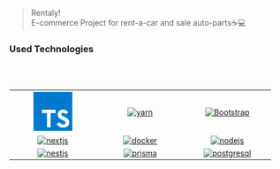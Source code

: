 > Rentaly! <br>
> E-commerce Project for rent-a-car and sale auto-parts☕💻

### Used Technologies

<table width='100%'>
  <tr>
    <td align="center" width="144">
        <a href="https://www.typescriptlang.org/" target="_blank" rel="noreferrer"><img src="https://raw.githubusercontent.com/devicons/devicon/master/icons/typescript/typescript-original.svg"               alt="typescript" width="72" height="72"/> </a>
    </td>
    <td align="center" width="144"> 
      <a href="https://yarnpkg.com/" >
        <img src="https://seeklogo.com/images/Y/yarn-logo-F5E7A65FA2-seeklogo.com.png" width="72" height="72" alt="yarn" />
      </a>
    </td>
    <td align="center" width="96">
            <a href="https://tailwindcss.com/">
              <img src="https://raw.githubusercontent.com/danielcranney/readme-generator/main/public/icons/skills/tailwindcss-colored.svg" width="72" height="72" alt="Bootstrap" />
            </a>
        </td>
    </tr>
      <br>
    <tr>
    <td align="center" width="144">
        <a href="https://nextjs.org/" target="_blank" rel="noreferrer"> 
            <img src="https://www.drupal.org/files/project-images/nextjs-icon-dark-background.png" alt="nextjs" width="72" height="72"/> 
        </a>
    </td>
    <td align="center" width="144">
        <a href="https://www.docker.com/" target="_blank" rel="noreferrer"> 
            <img src="https://cdn4.iconfinder.com/data/icons/logos-and-brands/512/97_Docker_logo_logos-512.png" alt="docker" width="72" height="72"/> 
        </a>
    </td>
    <td align="center" width="144">
        <a href="https://nodejs.org/en" target="_blank" rel="noreferrer"> 
            <img src="https://seeklogo.com/images/N/nodejs-logo-FBE122E377-seeklogo.com.png" alt="nodejs" width="72" height="72"/> 
        </a>
    </td>
  </tr> 
      <br>
  <tr>
    <td align="center" width="144">
        <a href="https://nestjs.com/" target="_blank" rel="noreferrer"> 
            <img src="https://camo.githubusercontent.com/a4715aa6db1be160c6cb7999a8549689fb230b4db7fe87c8b2d813d06f69b762/68747470733a2f2f646f63732e6e6573746a732e636f6d2f6173736574732f6c6f676f2d736d616c6c2e737667" alt="nestjs" width="72" height="72"/> 
        </a>
    </td>
    <td align="center" width="144">
        <a href="https://www.prisma.io/" target="_blank" rel="noreferrer"> 
            <img src="https://www.svgrepo.com/show/374002/prisma.svg" alt="prisma" width="72" height="72"/> 
        </a>
    </td>
    <td align="center" width="144">
        <a href="https://www.postgresql.org/" target="_blank" rel="noreferrer"> 
            <img src="https://upload.wikimedia.org/wikipedia/commons/thumb/2/29/Postgresql_elephant.svg/1985px-Postgresql_elephant.svg.png" alt="postgresql" width="72" height="72"/> 
        </a>
    </td>
  </tr>
</table>



